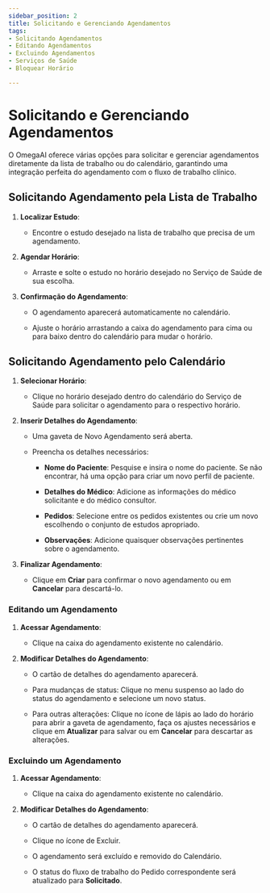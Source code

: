 ```yaml
---
sidebar_position: 2
title: Solicitando e Gerenciando Agendamentos
tags:
- Solicitando Agendamentos
- Editando Agendamentos
- Excluindo Agendamentos
- Serviços de Saúde
- Bloquear Horário

---
```


# Solicitando e Gerenciando Agendamentos
O OmegaAI oferece várias opções para solicitar e gerenciar
agendamentos diretamente da lista de trabalho ou do calendário, garantindo uma
integração perfeita do agendamento com o fluxo de trabalho clínico.

## Solicitando Agendamento pela Lista de Trabalho

1.  **Localizar Estudo**:

    - Encontre o estudo desejado na lista de trabalho que precisa de um agendamento.

2.  **Agendar Horário**:

    - Arraste e solte o estudo no horário desejado no
      Serviço de Saúde de sua escolha.

      

3.  **Confirmação do Agendamento**:

    - O agendamento aparecerá automaticamente no calendário.

    - Ajuste o horário arrastando a caixa do agendamento para cima ou para baixo dentro
      do calendário para mudar o horário.

      

## Solicitando Agendamento pelo Calendário

1.  **Selecionar Horário**:

    - Clique no horário desejado dentro do calendário do Serviço de Saúde
      para solicitar o agendamento para o respectivo horário.

      

2.  **Inserir Detalhes do Agendamento**:

    - Uma gaveta de Novo Agendamento será aberta.

    - Preencha os detalhes necessários:

      - **Nome do Paciente**: Pesquise e insira o nome do paciente. Se não
        encontrar, há uma opção para criar um novo perfil de paciente.

      - **Detalhes do Médico**: Adicione as informações do médico solicitante e do médico consultor.

      - **Pedidos**: Selecione entre os pedidos existentes ou crie um novo escolhendo o conjunto de estudos apropriado.

      - **Observações**: Adicione quaisquer observações pertinentes sobre o agendamento.

3.  **Finalizar Agendamento**:

    - Clique em **Criar** para confirmar o novo agendamento ou em **Cancelar** para
      descartá-lo.

### Editando um Agendamento

1.  **Acessar Agendamento**:

    - Clique na caixa do agendamento existente no calendário.

2.  **Modificar Detalhes do Agendamento**:

    - O cartão de detalhes do agendamento aparecerá.

    - Para mudanças de status: Clique no menu suspenso ao lado do status do agendamento e selecione um novo status.

    - Para outras alterações: Clique no ícone de lápis ao lado do horário para abrir
      a gaveta de agendamento, faça os ajustes necessários e clique em **Atualizar** para salvar ou em **Cancelar** para descartar as alterações.

### Excluindo um Agendamento

1.  **Acessar Agendamento**:

    - Clique na caixa do agendamento existente no calendário.

2.  **Modificar Detalhes do Agendamento**:

    - O cartão de detalhes do agendamento aparecerá.

    - Clique no ícone de Excluir.
  
    - O agendamento será excluído e removido do Calendário.
  
    - O status do fluxo de trabalho do Pedido correspondente será atualizado para **Solicitado**.
